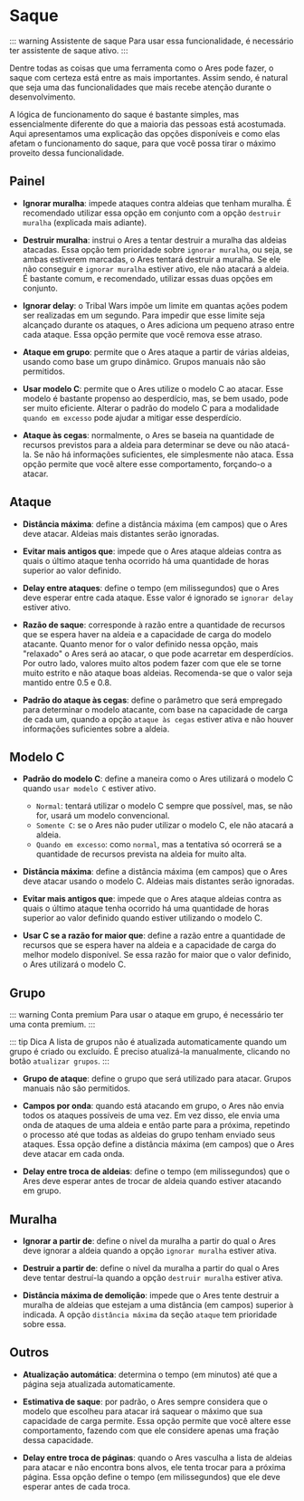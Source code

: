 <script setup>
import FlexImage from '../../components/FlexImage.vue';
</script>

# Saque

::: warning Assistente de saque
Para usar essa funcionalidade, é necessário ter assistente de saque ativo.
:::

Dentre todas as coisas que uma ferramenta como o Ares pode fazer, o saque com certeza está entre as mais importantes. Assim sendo, é natural que seja uma das funcionalidades que mais recebe atenção durante o desenvolvimento.

A lógica de funcionamento do saque é bastante simples, mas essencialmente diferente do que a maioria das pessoas está acostumada. Aqui apresentamos uma explicação das opções disponíveis e como elas afetam o funcionamento do saque, para que você possa tirar o máximo proveito dessa funcionalidade.

## Painel

<FlexImage src="/screenshots/panel-plunder.png" alt="Painel - Assistente de Saque" />

- **Ignorar muralha**: impede ataques contra aldeias que tenham muralha. É recomendado utilizar essa opção em conjunto com a opção `destruir muralha` (explicada mais adiante).

- **Destruir muralha**: instrui o Ares a tentar destruir a muralha das aldeias atacadas. Essa opção tem prioridade sobre `ignorar muralha`, ou seja, se ambas estiverem marcadas, o Ares tentará destruir a muralha. Se ele não conseguir e `ignorar muralha` estiver ativo, ele não atacará a aldeia. É bastante comum, e recomendado, utilizar essas duas opções em conjunto.

- **Ignorar delay**: o Tribal Wars impõe um limite em quantas ações podem ser realizadas em um segundo. Para impedir que esse limite seja alcançado durante os ataques, o Ares adiciona um pequeno atraso entre cada ataque. Essa opção permite que você remova esse atraso.

- **Ataque em grupo**: permite que o Ares ataque a partir de várias aldeias, usando como base um grupo dinâmico. Grupos manuais não são permitidos.

- **Usar modelo C**: permite que o Ares utilize o modelo C ao atacar. Esse modelo é bastante propenso ao desperdício, mas, se bem usado, pode ser muito eficiente. Alterar o padrão do modelo C para a modalidade `quando em excesso` pode ajudar a mitigar esse desperdício.

- **Ataque às cegas**: normalmente, o Ares se baseia na quantidade de recursos previstos para a aldeia para determinar se deve ou não atacá-la. Se não há informações suficientes, ele simplesmente não ataca. Essa opção permite que você altere esse comportamento, forçando-o a atacar.

## Ataque
- **Distância máxima**: define a distância máxima (em campos) que o Ares deve atacar. Aldeias mais distantes serão ignoradas.

- **Evitar mais antigos que**: impede que o Ares ataque aldeias contra as quais o último ataque tenha ocorrido há uma quantidade de horas superior ao valor definido.

- **Delay entre ataques**: define o tempo (em milissegundos) que o Ares deve esperar entre cada ataque. Esse valor é ignorado se `ignorar delay` estiver ativo.

- **Razão de saque**: corresponde à razão entre a quantidade de recursos que se espera haver na aldeia e a capacidade de carga do modelo atacante. Quanto menor for o valor definido nessa opção, mais "relaxado" o Ares será ao atacar, o que pode acarretar em desperdícios. Por outro lado, valores muito altos podem fazer com que ele se torne muito estrito e não ataque boas aldeias. Recomenda-se que o valor seja mantido entre 0.5 e 0.8.

- **Padrão do ataque às cegas**: define o parâmetro que será empregado para determinar o modelo atacante, com base na capacidade de carga de cada um, quando a opção `ataque às cegas` estiver ativa e não houver informações suficientes sobre a aldeia.

## Modelo C
- **Padrão do modelo C**: define a maneira como o Ares utilizará o modelo C quando `usar modelo C` estiver ativo.
  - `Normal`: tentará utilizar o modelo C sempre que possível, mas, se não for, usará um modelo convencional.
  - `Somente C`: se o Ares não puder utilizar o modelo C, ele não atacará a aldeia.
  - `Quando em excesso`: como `normal`, mas a tentativa só ocorrerá se a quantidade de recursos prevista na aldeia for muito alta.

- **Distância máxima**: define a distância máxima (em campos) que o Ares deve atacar usando o modelo C. Aldeias mais distantes serão ignoradas.

- **Evitar mais antigos que**: impede que o Ares ataque aldeias contra as quais o último ataque tenha ocorrido há uma quantidade de horas superior ao valor definido quando estiver utilizando o modelo C.

- **Usar C se a razão for maior que**: define a razão entre a quantidade de recursos que se espera haver na aldeia e a capacidade de carga do melhor modelo disponível. Se essa razão for maior que o valor definido, o Ares utilizará o modelo C.

## Grupo
::: warning Conta premium
Para usar o ataque em grupo, é necessário ter uma conta premium.
:::

::: tip Dica
A lista de grupos não é atualizada automaticamente quando um grupo é criado ou excluído. É preciso atualizá-la manualmente, clicando no botão `atualizar grupos`.
:::

- **Grupo de ataque**: define o grupo que será utilizado para atacar. Grupos manuais não são permitidos.

- **Campos por onda**: quando está atacando em grupo, o Ares não envia todos os ataques possíveis de uma vez. Em vez disso, ele envia uma onda de ataques de uma aldeia e então parte para a próxima, repetindo o processo até que todas as aldeias do grupo tenham enviado seus ataques. Essa opção define a distância máxima (em campos) que o Ares deve atacar em cada onda.

- **Delay entre troca de aldeias**: define o tempo (em milissegundos) que o Ares deve esperar antes de trocar de aldeia quando estiver atacando em grupo.

## Muralha
- **Ignorar a partir de**: define o nível da muralha a partir do qual o Ares deve ignorar a aldeia quando a opção `ignorar muralha` estiver ativa.

- **Destruir a partir de**: define o nível da muralha a partir do qual o Ares deve tentar destruí-la quando a opção `destruir muralha` estiver ativa.

- **Distância máxima de demolição**: impede que o Ares tente destruir a muralha de aldeias que estejam a uma distância (em campos) superior à indicada. A opção `distância máxima` da seção `ataque` tem prioridade sobre essa.

## Outros
- **Atualização automática**: determina o tempo (em minutos) até que a página seja atualizada automaticamente.

- **Estimativa de saque**: por padrão, o Ares sempre considera que o modelo que escolheu para atacar irá saquear o máximo que sua capacidade de carga permite. Essa opção permite que você altere esse comportamento, fazendo com que ele considere apenas uma fração dessa capacidade.

- **Delay entre troca de páginas**: quando o Ares vasculha a lista de aldeias para atacar e não encontra bons alvos, ele tenta trocar para a próxima página. Essa opção define o tempo (em milissegundos) que ele deve esperar antes de cada troca.